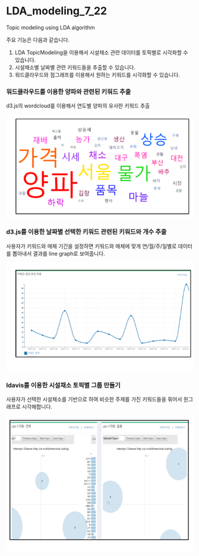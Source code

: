 # LDA_modeling_7_22


Topic modeling using LDA algorithm 

주요 기능은 다음과 같습니다.

1. LDA TopicModeling을 이용해서 시설채소 관련 데이터를 토픽별로 시각화할 수 있습니다.
2. 시설채소별 날짜별 관련 키워드들을 추출할 수 있습니다. 
3. 워드클라우드와 점그래프를 이용해서 원하는 키워드를 시각화할 수 있습니다.


### 워드클라우드를 이용한 양파와 관련된 키워드 추출

d3.js의 wordcloud를 이용해서 연도별 양파의 유사한 키워드 추출

![default](imgs/wordcloud.png)

### d3.js를 이용한 날짜별 선택한 키워드 관련된 키워드와 개수 추출

사용자가 키워드와 매체 기간을 설정하면 키워드와 매체에 맞게 연/월/주/일별로 데이터를 뽑아내서 
결과를 line graph로 보여줍니다.

![default](imgs/line.png)


### ldavis를 이용한 시설채소 토픽별 그룹 만들기

사용자가 선택한 시설채소를 기반으로 하여 비슷한 주제를 가진 키워드들을 묶어서 원그래프로 시각해합니다.

![default](imgs/ldavis.png)

